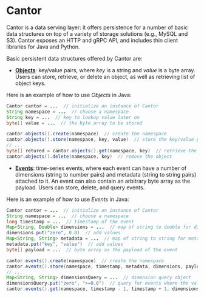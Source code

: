 # Cantor

Cantor is a data serving layer: it offers persistence for a number of basic data structures on top of a variety of 
storage solutions (e.g., MySQL and S3). Cantor exposes an HTTP and gRPC API, and includes thin client libraries for 
Java and Python.

Basic persistent data structures offered by Cantor are:

- [**Objects**](./objects.md): key/value pairs, where *key* is a string and *value* is a byte array. Users can store, retrieve, 
or delete an object, as well as retrieving list of object keys.

Here is an example of how to use *Objects* in Java:

```java
Cantor cantor = ...  // initialize an instance of Cantor
String namespace = ...  // choose a namespace
String key = ...  // key to lookup value later on
byte[] value = ...  // the byte array to be stored

cantor.objects().create(namespace)  // create the namespace 
cantor.objects().store(namespace, key, value)  // store the key/value pair in the namespace
// ...
byte[] retured = cantor.objects().get(namespace, key)  // retrieve the object 
cantor.objects().delete(namespace, key)  // remove the object 
```

- [**Events**](./events.md): time-series events, where each event can have a number of dimensions (string to number 
pairs) and metadata (string to string pairs) attached to it. An event can also contain an arbitrary byte array as the 
payload. Users can store, delete, and query events.

Here is an example of how to use *Events* in Java:
```java
Cantor cantor = ...  // initialize an instance of Cantor
String namespace = ...  // choose a namespace
long timestamp = ...  // timestamp of the event
Map<String, Double> dimensions = ...  // map of string to double for dimensions
dimensions.put("zero", 0.0)  // add values
Map<String, String> metadata = ...  // map of string to string for metadata
metadata.put("key", "value")  // add values
byte[] payload = ...  // byte array as the payload of the event

cantor.events().create(namespace)  // create the namespace
cantor.events().store(namespace, timestamp, metadata, dimensions, payload)
// ...
Map<String, String> dimensionsQuery = ...  // dimension query object
dimensionsQuery.put("zero", ">=0.0")  // query for events where the value for dimension "zero" is greater than or equal to 0
cantor.events().get(namespace, timestamp - 1, timestamp + 1, dimensionsQuery, null)
```

